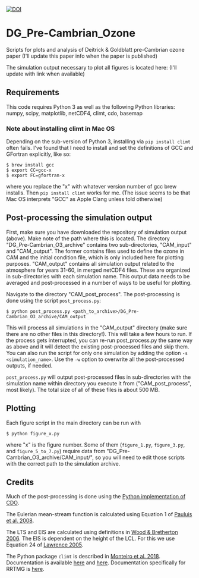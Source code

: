 [![DOI](https://zenodo.org/badge/547565921.svg)](https://zenodo.org/badge/latestdoi/547565921)


# DG_Pre-Cambrian_Ozone
Scripts for plots and analysis of Deitrick &amp; Goldblatt pre-Cambrian ozone paper (I'll update this paper info when the paper is published)

The simulation output necessary to plot all figures is located here: (I'll update with link when available)

## Requirements

This code requires Python 3 as well as the following Python libraries: numpy, scipy, matplotlib, netCDF4, climt, cdo, basemap

### Note about installing climt in Mac OS

Depending on the sub-version of Python 3, installing via `pip install climt` often fails. I've found that I need to install and set the definitions of GCC and GFortran explicitly, like so:
```
$ brew install gcc
$ export CC=gcc-x
$ export FC=gfortran-x
```
where you replace the "x" with whatever version number of gcc brew installs. Then `pip install climt` works for me. (The issue seems to be that Mac OS interprets "GCC" as Apple Clang unless told otherwise)

## Post-processing the simulation output

First, make sure you have downloaded the repository of simulation output (above). Make note of the path where this is located. The directory "DG_Pre-Cambrian_O3_archive" contains two sub-directories, "CAM_input" and "CAM_output". The former contains files used to define the ozone in CAM and the initial condition file, which is only included here for plotting purposes. "CAM_output" contains all simulation output related to the atmosphere for years 31-60, in merged netCDF4 files. These are organized in sub-directories with each simulation name. This output data needs to be averaged and post-processed in a number of ways to be useful for plotting.

Navigate to the directory "CAM_post_process". The post-processing is done using the script `post_process.py`:
```
$ python post_process.py <path_to_archive>/DG_Pre-Cambrian_O3_archive/CAM_output
```
This will process all simulations in the "CAM_output" directory (make sure there are no other files in this directory!). This will take a few hours to run. If the process gets interrupted, you can re-run post_process.py the same way as above and it will detect the existing post-processed files and skip them. You can also run the script for only one simulation by adding the option `-s <simulation_name>`. Use the `-w` option to overwrite all the post-processed outputs, if needed.

`post_process.py` will output post-processed files in sub-directories with the simulation name within directory you execute it from ("CAM_post_process", most likely). The total size of all of these files is about 500 MB. 

## Plotting 

Each figure script in the main directory can be run with
```
$ python figure_x.py
```
where "x" is the figure number. Some of them (`figure_1.py`, `figure_3.py`, and `figure_5_to_7.py`) require data from "DG_Pre-Cambrian_O3_archive/CAM_input/", so you will need to edit those scripts with the correct path to the simulation archive. 

## Credits

Much of the post-processing is done using the [Python implementation of CDO](https://code.mpimet.mpg.de/projects/cdo/wiki/Cdo%7Brbpy%7D).

The Eulerian mean-stream function is calculated using Equation 1 of [Pauluis et al. 2008](https://doi.org/10.1126/science.1159649).

The LTS and EIS are calculated using definitions in [Wood & Bretherton 2006](https://doi.org/10.1175/JCLI3988.1). The EIS is dependent on the height of the LCL. For this we use Equation 24 of [Lawrence 2005](https://doi.org/10.1175/BAMS-86-2-225).

The Python package `climt` is described in [Monteiro et al. 2018](https://doi.org/10.5194/gmd-11-3781-2018). Documentation is available [here](https://github.com/CliMT/climt) and [here](https://climt.readthedocs.io/en/latest/). Documentation specifically for RRTMG is [here](http://rtweb.aer.com/rrtm_frame.html).
